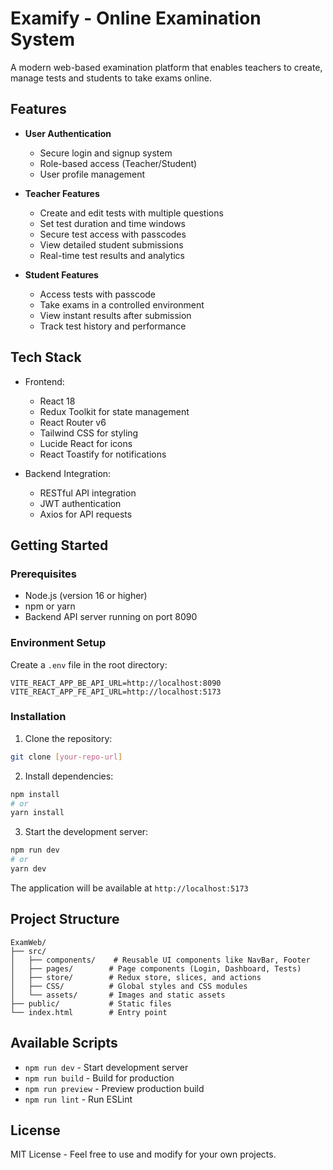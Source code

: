 # Examify - Online Examination System

A modern web-based examination platform that enables teachers to create, manage tests and students to take exams online.

## Features

- **User Authentication**
  - Secure login and signup system
  - Role-based access (Teacher/Student)
  - User profile management

- **Teacher Features**
  - Create and edit tests with multiple questions
  - Set test duration and time windows
  - Secure test access with passcodes
  - View detailed student submissions
  - Real-time test results and analytics

- **Student Features**
  - Access tests with passcode
  - Take exams in a controlled environment
  - View instant results after submission
  - Track test history and performance

## Tech Stack

- Frontend:
  - React 18
  - Redux Toolkit for state management
  - React Router v6
  - Tailwind CSS for styling
  - Lucide React for icons
  - React Toastify for notifications

- Backend Integration:
  - RESTful API integration
  - JWT authentication
  - Axios for API requests

## Getting Started

### Prerequisites

- Node.js (version 16 or higher)
- npm or yarn
- Backend API server running on port 8090

### Environment Setup

Create a `.env` file in the root directory:
```
VITE_REACT_APP_BE_API_URL=http://localhost:8090
VITE_REACT_APP_FE_API_URL=http://localhost:5173
```

### Installation

1. Clone the repository:
```bash
git clone [your-repo-url]
```

2. Install dependencies:
```bash
npm install
# or
yarn install
```

3. Start the development server:
```bash
npm run dev
# or
yarn dev
```

The application will be available at `http://localhost:5173`

## Project Structure

```
ExamWeb/
├── src/
│   ├── components/    # Reusable UI components like NavBar, Footer
│   ├── pages/        # Page components (Login, Dashboard, Tests)
│   ├── store/        # Redux store, slices, and actions
│   ├── CSS/          # Global styles and CSS modules
│   └── assets/       # Images and static assets
├── public/           # Static files
└── index.html        # Entry point
```

## Available Scripts

- `npm run dev` - Start development server
- `npm run build` - Build for production
- `npm run preview` - Preview production build
- `npm run lint` - Run ESLint

## License

MIT License - Feel free to use and modify for your own projects.
